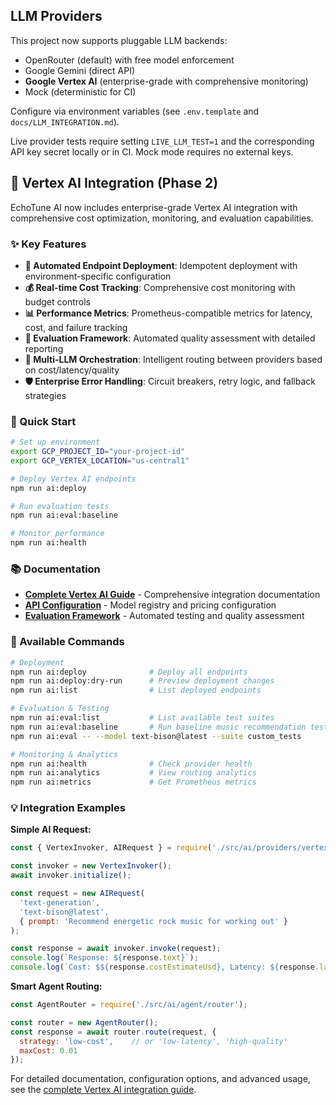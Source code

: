 ## LLM Providers
This project now supports pluggable LLM backends:
- OpenRouter (default) with free model enforcement
- Google Gemini (direct API)
- **Google Vertex AI** (enterprise-grade with comprehensive monitoring)
- Mock (deterministic for CI)

Configure via environment variables (see `.env.template` and `docs/LLM_INTEGRATION.md`).

Live provider tests require setting `LIVE_LLM_TEST=1` and the corresponding API key secret locally or in CI. Mock mode requires no external keys.

## 🧠 Vertex AI Integration (Phase 2)

EchoTune AI now includes enterprise-grade Vertex AI integration with comprehensive cost optimization, monitoring, and evaluation capabilities.

### ✨ Key Features

- **🚀 Automated Endpoint Deployment**: Idempotent deployment with environment-specific configuration
- **💰 Real-time Cost Tracking**: Comprehensive cost monitoring with budget controls
- **📊 Performance Metrics**: Prometheus-compatible metrics for latency, cost, and failure tracking
- **🧪 Evaluation Framework**: Automated quality assessment with detailed reporting
- **🤖 Multi-LLM Orchestration**: Intelligent routing between providers based on cost/latency/quality
- **🛡️ Enterprise Error Handling**: Circuit breakers, retry logic, and fallback strategies

### 🚀 Quick Start

```bash
# Set up environment
export GCP_PROJECT_ID="your-project-id"
export GCP_VERTEX_LOCATION="us-central1"

# Deploy Vertex AI endpoints
npm run ai:deploy

# Run evaluation tests
npm run ai:eval:baseline

# Monitor performance
npm run ai:health
```

### 📚 Documentation

- **[Complete Vertex AI Guide](docs/ai/vertex_integration.md)** - Comprehensive integration documentation
- **[API Configuration](config/ai/)** - Model registry and pricing configuration
- **[Evaluation Framework](src/ai/eval/)** - Automated testing and quality assessment

### 🎯 Available Commands

```bash
# Deployment
npm run ai:deploy              # Deploy all endpoints
npm run ai:deploy:dry-run      # Preview deployment changes
npm run ai:list                # List deployed endpoints

# Evaluation & Testing
npm run ai:eval:list           # List available test suites
npm run ai:eval:baseline       # Run baseline music recommendation tests
npm run ai:eval -- --model text-bison@latest --suite custom_tests

# Monitoring & Analytics
npm run ai:health              # Check provider health
npm run ai:analytics           # View routing analytics
npm run ai:metrics             # Get Prometheus metrics
```

### 💡 Integration Examples

**Simple AI Request:**
```javascript
const { VertexInvoker, AIRequest } = require('./src/ai/providers/vertexInvoker');

const invoker = new VertexInvoker();
await invoker.initialize();

const request = new AIRequest(
  'text-generation',
  'text-bison@latest', 
  { prompt: 'Recommend energetic rock music for working out' }
);

const response = await invoker.invoke(request);
console.log(`Response: ${response.text}`);
console.log(`Cost: $${response.costEstimateUsd}, Latency: ${response.latencyMs}ms`);
```

**Smart Agent Routing:**
```javascript
const AgentRouter = require('./src/ai/agent/router');

const router = new AgentRouter();
const response = await router.route(request, {
  strategy: 'low-cost',    // or 'low-latency', 'high-quality'
  maxCost: 0.01
});
```

For detailed documentation, configuration options, and advanced usage, see the [complete Vertex AI integration guide](docs/ai/vertex_integration.md).
